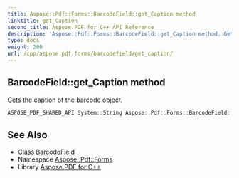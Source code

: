 ```yaml
---
title: Aspose::Pdf::Forms::BarcodeField::get_Caption method
linktitle: get_Caption
second_title: Aspose.PDF for C++ API Reference
description: 'Aspose::Pdf::Forms::BarcodeField::get_Caption method. Gets the caption of the barcode object in C++.'
type: docs
weight: 200
url: /cpp/aspose.pdf.forms/barcodefield/get_caption/
---
```

## BarcodeField::get_Caption method


Gets the caption of the barcode object.

```cpp
ASPOSE_PDF_SHARED_API System::String Aspose::Pdf::Forms::BarcodeField::get_Caption()
```

## See Also

* Class [BarcodeField](../)
* Namespace [Aspose::Pdf::Forms](../../)
* Library [Aspose.PDF for C++](../../../)

